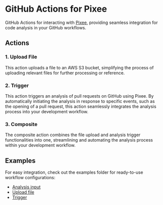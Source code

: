 # GitHub Actions for Pixee

GitHub Actions for interacting with [Pixee](https://pixee.ai/), providing seamless integration for code analysis in your GitHub workflows.

## Actions

### 1. Upload File

This action uploads a file to an AWS S3 bucket, simplifying the process of uploading relevant files for further processing or reference.

### 2. Trigger

This action triggers an analysis of pull requests on GitHub using Pixee. By automatically initiating the analysis in response to specific events, such as the opening of a pull request, this action seamlessly integrates the analysis process into your development workflow.

### 3. Composite

The composite action combines the file upload and analysis trigger functionalities into one, streamlining and automating the analysis process within your development workflow.

## Examples

For easy integration, check out the examples folder for ready-to-use workflow configurations:

- [Analysis input](examples/analysis-input.yml)
- [Upload file](examples/upload-file.yml)
- [Trigger](examples/trigger.yml)

